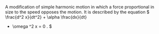A modification of simple harmonic motion in which a force proportional
in size to the speed opposes the motion. It is described by the equation
$ \frac{d^2 x}{dt^2} + \alpha \frac{dx}{dt} 
+ \omega ^2 x = 0 . $
